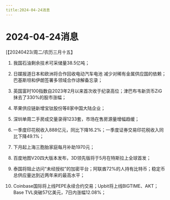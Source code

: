 ```yaml
---
title:2024-04-24消息
---
```

# 2024-04-24消息
[【20240423/周二/农历三月十五】

1. 我国石油剩余技术可采储量38.5亿吨；

2. 日媒报道日本和欧洲将合作回收电动汽车电池 减少对稀有金属供应国的依赖；巴基斯坦和伊朗签署多领域合作谅解备忘录；

3. 英国富时100指数自2023年2月以来首次收于纪录高位；津巴布韦新货币ZiG抹去了330%的股市涨幅；

4. 苹果供应链新增宝钛股份等8家中国大陆企业；

5. 深圳单周二手房成交量录得1233套，市场在售房源量增幅趋缓；

6. 一季度印花税收入888亿元，同比下降16.2%；一季度证券交易印花税收入同比下降49.1%；

7. 下月起上海三胞胎家庭每月补助1970元；

8. 百度地图V20四大版本发布，3D领先版将于5月在特斯拉上全球首发；

9. 泰国将阻止访问“未经授权”的加密平台；阿联酋72%的人持有比特币；稳定币总供应量达到近两年来的最高水平；

10. Coinbase国际将上线PEPE永续合约交易；Upbit将上线BIGTIME、AKT；Base TVL突破57亿美元，7日内涨幅12.08%；